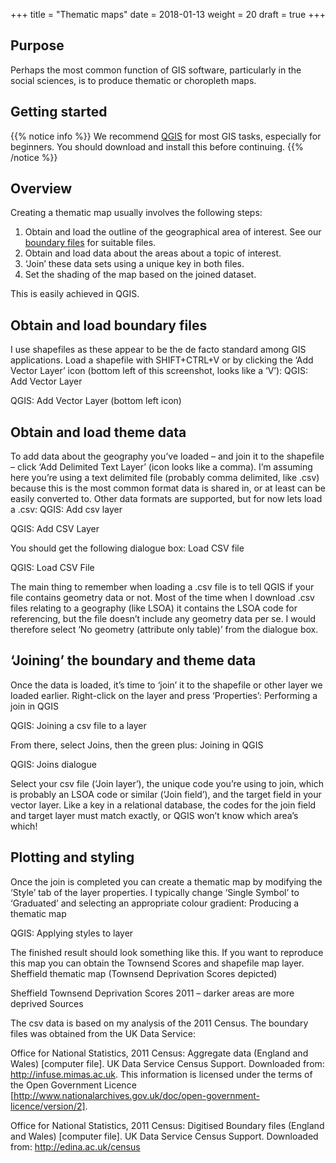 +++
title = "Thematic maps"
date =  2018-01-13
weight = 20
draft = true
+++


## Purpose

Perhaps the most common function of GIS software, particularly in the social sciences, is to produce thematic or choropleth maps.


## Getting started

{{% notice info %}}
We recommend [QGIS](https://www.qgis.org/en/site/) for most GIS tasks, especially for beginners. You should download and install this before continuing.
{{% /notice %}}


## Overview

Creating a thematic map usually involves the following steps:

1. Obtain and load the outline of the geographical area of interest. See our [boundary files](../../boundary-files) for suitable files.
1. Obtain and load data about the areas about a topic of interest.
1. ‘Join’ these data sets using a unique key in both files.
1. Set the shading of the map based on the joined dataset.

This is easily achieved in QGIS.


## Obtain and load boundary files

I use shapefiles as these appear to be the de facto standard among GIS applications. Load a shapefile with SHIFT+CTRL+V or by clicking the ‘Add Vector Layer’ icon (bottom left of this screenshot, looks like a ‘V’):
QGIS: Add Vector Layer

QGIS: Add Vector Layer (bottom left icon)


## Obtain and load theme data

To add data about the geography you’ve loaded – and join it to the shapefile – click ‘Add Delimited Text Layer’ (icon looks like a comma). I’m assuming here you’re using a text delimited file (probably comma delimited, like .csv) because this is the most common format data is shared in, or at least can be easily converted to. Other data formats are supported, but for now lets load a .csv:
QGIS: Add csv layer

QGIS: Add CSV Layer

You should get the following dialogue box:
Load CSV file

QGIS: Load CSV File

The main thing to remember when loading a .csv file is to tell QGIS if your file contains geometry data or not. Most of the time when I download .csv files relating to a geography (like LSOA) it contains the LSOA code for referencing, but the file doesn’t include any geometry data per se. I would therefore select ‘No geometry (attribute only table)’ from the dialogue box.


## ‘Joining’ the boundary and theme data

Once the data is loaded, it’s time to ‘join’ it to the shapefile or other layer we loaded earlier. Right-click on the layer and press ‘Properties’:
Performing a join in QGIS

QGIS: Joining a csv file to a layer

From there, select Joins, then the green plus:
Joining in QGIS

QGIS: Joins dialogue

Select your csv file (‘Join layer’), the unique code you’re using to join, which is probably an LSOA code or similar (‘Join field’), and the target field in your vector layer. Like a key in a relational database, the codes for the join field and target layer must match exactly, or QGIS won’t know which area’s which!


## Plotting and styling

Once the join is completed you can create a thematic map by modifying the ‘Style’ tab of the layer properties. I typically change ‘Single Symbol’ to ‘Graduated’ and selecting an appropriate colour gradient:
Producing a thematic map

QGIS: Applying styles to layer

The finished result should look something like this. If you want to reproduce this map you can obtain the Townsend Scores and shapefile map layer.
Sheffield thematic map (Townsend Deprivation Scores depicted)

Sheffield Townsend Deprivation Scores 2011 – darker areas are more deprived
Sources

The csv data is based on my analysis of the 2011 Census. The boundary files was obtained from the UK Data Service:

Office for National Statistics, 2011 Census: Aggregate data (England and Wales) [computer file]. UK Data Service Census Support. Downloaded from: http://infuse.mimas.ac.uk. This information is licensed under the terms of the Open Government Licence [http://www.nationalarchives.gov.uk/doc/open-government-licence/version/2].

Office for National Statistics, 2011 Census: Digitised Boundary files (England and Wales) [computer file]. UK Data Service Census Support. Downloaded from: http://edina.ac.uk/census

